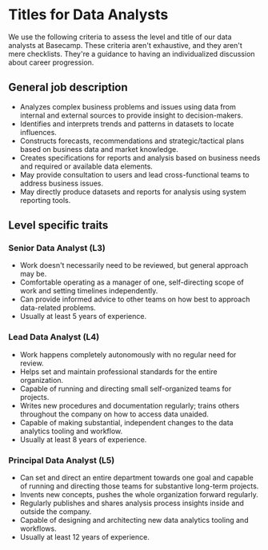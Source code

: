 # Titles for Data Analysts

We use the following criteria to assess the level and title of our data analysts at Basecamp. These criteria aren't exhaustive, and they aren't mere checklists. They're a guidance to having an individualized discussion about career progression.

## General job description
- Analyzes complex business problems and issues using data from internal and external sources to provide insight to decision-makers. 
- Identifies and interprets trends and patterns in datasets to locate influences. 
- Constructs forecasts, recommendations and strategic/tactical plans based on business data and market knowledge. 
- Creates specifications for reports and analysis based on business needs and required or available data elements. 
- May provide consultation to users and lead cross-functional teams to address business issues. 
- May directly produce datasets and reports for analysis using system reporting tools.

## Level specific traits
### Senior Data Analyst (L3)
- Work doesn't necessarily need to be reviewed, but general approach may be.
- Comfortable operating as a manager of one, self-directing scope of work and setting timelines independently.
- Can provide informed advice to other teams on how best to approach data-related problems.
- Usually at least 5 years of experience.

### Lead Data Analyst (L4)
- Work happens completely autonomously with no regular need for review.
- Helps set and maintain professional standards for the entire organization.
- Capable of running and directing small self-organized teams for projects.
- Writes new procedures and documentation regularly; trains others throughout the company on how to access data unaided. 
- Capable of making substantial, independent changes to the data analytics tooling and workflow.
- Usually at least 8 years of experience.

### Principal Data Analyst (L5)
- Can set and direct an entire department towards one goal and capable of running and directing those teams for substantive long-term projects.
- Invents new concepts, pushes the whole organization forward regularly.
- Regularly publishes and shares analysis process insights inside and outside the company.
- Capable of designing and architecting new data analytics tooling and workflows.
- Usually at least 12 years of experience.
